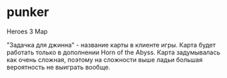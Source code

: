 # punker
Heroes 3 Map

"Задачка для джинна" - название карты в клиенте игры. Карта будет работать только в дополнении Horn of the Abyss.
Карта задумывалась как очень сложная, поэтому на сложности выше ладьи большая вероятность не выиграть вообще.